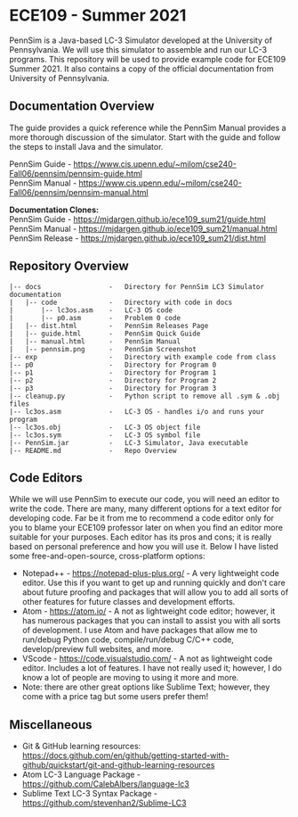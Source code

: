 # ECE109 - Summer 2021

PennSim is a Java-based LC-3 Simulator developed at the University of Pennsylvania. We will use this simulator to assemble and run our LC-3 programs. This repository will be used to provide example code for ECE109 Summer 2021. It also contains a copy of the official documentation from University of Pennsylvania.  

## Documentation Overview

The guide provides a quick reference while the PennSim Manual provides a more thorough discussion of the simulator. Start with the guide and follow the steps to install Java and the simulator.  

PennSim Guide - https://www.cis.upenn.edu/~milom/cse240-Fall06/pennsim/pennsim-guide.html  
PennSim Manual - https://www.cis.upenn.edu/~milom/cse240-Fall06/pennsim/pennsim-manual.html  

**Documentation Clones:**  
PennSim Guide - https://mjdargen.github.io/ece109_sum21/guide.html  
PennSim Manual - https://mjdargen.github.io/ece109_sum21/manual.html  
PennSim Release - https://mjdargen.github.io/ece109_sum21/dist.html

## Repository Overview
```
|-- docs                 -   Directory for PennSim LC3 Simulator documentation
|   |-- code             -   Directory with code in docs
|       |-- lc3os.asm    -   LC-3 OS code
|       |-- p0.asm       -   Problem 0 code
|   |-- dist.html        -   PennSim Releases Page
|   |-- guide.html       -   PennSim Quick Guide
|   |-- manual.html      -   PennSim Manual
|   |-- pennsim.png      -   PennSim Screenshot
|-- exp                  -   Directory with example code from class
|-- p0                   -   Directory for Program 0
|-- p1                   -   Directory for Program 1
|-- p2                   -   Directory for Program 2
|-- p3                   -   Directory for Program 3
|-- cleanup.py           -   Python script to remove all .sym & .obj files
|-- lc3os.asm            -   LC-3 OS - handles i/o and runs your program
|-- lc3os.obj            -   LC-3 OS object file
|-- lc3os.sym            -   LC-3 OS symbol file
|-- PennSim.jar          -   LC-3 Simulator, Java executable
|-- README.md            -   Repo Overview
```

## Code Editors
While we will use PennSim to execute our code, you will need an editor to write the code. There are many, many different options for a text editor for developing code. Far be it from me to recommend a code editor only for you to blame your ECE109 professor later on when you find an editor more suitable for your purposes. Each editor has its pros and cons; it is really based on personal preference and how you will use it. Below I have listed some free-and-open-source, cross-platform options:  
* Notepad++ - https://notepad-plus-plus.org/ - A very lightweight code editor. Use this if you want to get up and running quickly and don't care about future proofing and packages that will allow you to add all sorts of other features for future classes and development efforts.
* Atom - https://atom.io/ - A not as lightweight code editor; however, it has numerous packages that you can install to assist you with all sorts of development. I use Atom and have packages that allow me to run/debug Python code, compile/run/debug C/C++ code, develop/preview full websites, and more.
* VScode - https://code.visualstudio.com/ - A not as lightweight code editor. Includes a lot of features. I have not really used it; however, I do know a lot of people are moving to using it more and more.
* Note: there are other great options like Sublime Text; however, they come with a price tag but some users prefer them!  

## Miscellaneous  
* Git & GitHub learning resources: https://docs.github.com/en/github/getting-started-with-github/quickstart/git-and-github-learning-resources
* Atom LC-3 Language Package - https://github.com/CalebAlbers/language-lc3
* Sublime Text LC-3 Syntax Package - https://github.com/stevenhan2/Sublime-LC3

